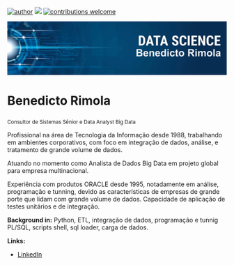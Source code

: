[![author](https://img.shields.io/badge/author-benedictorimola-red.svg)](https://www.linkedin.com/in/benedicto-rimola/) [![](https://img.shields.io/badge/python-3.7+-blue.svg)](https://www.python.org/downloads/release/python-365/) [![contributions welcome](https://img.shields.io/badge/contributions-welcome-brightgreen.svg?style=flat)](https://github.com/carlosfab/data_science/issues)

<p align="center">
  <img src="banner_github.png" >
</p>

# Benedicto Rimola
<sub>Consultor de Sistemas Sênior e Data Analyst Big Data</sub>

Profissional na área de Tecnologia da Informação desde 1988, trabalhando em ambientes corporativos, com foco em integração de dados, análise, e tratamento de grande volume de dados.

Atuando no momento como Analista de Dados Big Data em projeto global para empresa multinacional.

Experiência com produtos ORACLE desde 1995, notadamente em análise, programação e tunning, devido as características de empresas de grande porte que lidam com grande volume de dados.
Capacidade de aplicação de testes unitários e de integração. 

**Background in:** Python, ETL, integração de dados, programação e tunnig PL/SQL, scripts shell, sql loader, carga de dados.

**Links:**
* [LinkedIn](https://www.linkedin.com/in/benedicto-rimola/)


